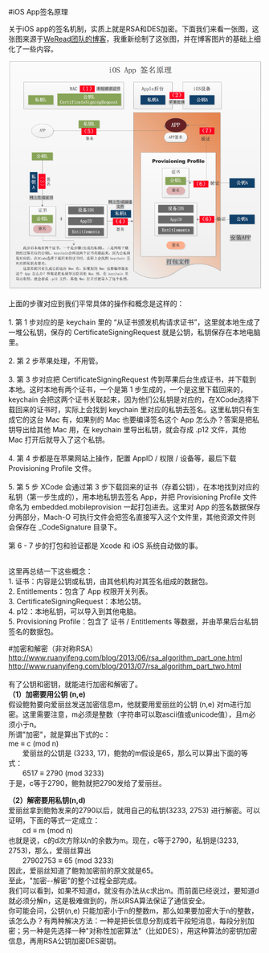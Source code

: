 
#iOS App签名原理

关于iOS app的签名机制，实质上就是RSA和DES加密。下面我们来看一张图，这张图来源于[WeRead团队的博客](https://wereadteam.github.io/2017/03/13/Signature/)，我重新绘制了这张图，并在博客图片的基础上细化了一些内容。

![avatar](https://raw.githubusercontent.com/chenyuecathy/iOS-develop-note/master/pic/iOS%E7%AD%BE%E5%90%8D%E5%8E%9F%E7%90%86.png)


上面的步骤对应到我们平常具体的操作和概念是这样的：
<br/><br/>1. 第 1 步对应的是 keychain 里的 “从证书颁发机构请求证书”，这里就本地生成了一堆公私钥，保存的 CertificateSigningRequest 就是公钥，私钥保存在本地电脑里。
<br/><br/>2. 第 2 步苹果处理，不用管。
<br/><br/>3. 第 3 步对应把 CertificateSigningRequest 传到苹果后台生成证书，并下载到本地。这时本地有两个证书，一个是第 1 步生成的，一个是这里下载回来的，keychain 会把这两个证书关联起来，因为他们公私钥是对应的，在XCode选择下载回来的证书时，实际上会找到 keychain 里对应的私钥去签名。这里私钥只有生成它的这台 Mac 有，如果别的 Mac 也要编译签名这个 App 怎么办？答案是把私钥导出给其他 Mac 用，在 keychain 里导出私钥，就会存成 .p12 文件，其他 Mac 打开后就导入了这个私钥。
<br/><br/>4. 第 4 步都是在苹果网站上操作，配置 AppID / 权限 / 设备等，最后下载 Provisioning Profile 文件。
<br/><br/>5. 第 5 步 XCode 会通过第 3 步下载回来的证书（存着公钥），在本地找到对应的私钥（第一步生成的），用本地私钥去签名 App，并把 Provisioning Profile 文件命名为 embedded.mobileprovision 一起打包进去。这里对 App 的签名数据保存分两部分，Mach-O 可执行文件会把签名直接写入这个文件里，其他资源文件则会保存在 _CodeSignature 目录下。
<br/><br/>第 6 - 7 步的打包和验证都是 Xcode 和 iOS 系统自动做的事。

<br/>这里再总结一下这些概念：
<br/>1. 证书：内容是公钥或私钥，由其他机构对其签名组成的数据包。
<br/>2. Entitlements：包含了 App 权限开关列表。
<br/>3. CertificateSigningRequest：本地公钥。
<br/>4. p12：本地私钥，可以导入到其他电脑。
<br/>5. Provisioning Profile：包含了 证书 / Entitlements 等数据，并由苹果后台私钥签名的数据包。

#加密和解密（非对称RSA）
<http://www.ruanyifeng.com/blog/2013/06/rsa_algorithm_part_one.html>
<http://www.ruanyifeng.com/blog/2013/07/rsa_algorithm_part_two.html>  
<br/>有了公钥和密钥，就能进行加密和解密了。
<br/>**（1）加密要用公钥 (n,e)**  
假设鲍勃要向爱丽丝发送加密信息m，他就要用爱丽丝的公钥 (n,e) 对m进行加密。这里需要注意，m必须是整数（字符串可以取ascii值或unicode值），且m必须小于n。    
    所谓"加密"，就是算出下式的c：  
    me ≡ c (mod n)  
　　爱丽丝的公钥是 (3233, 17)，鲍勃的m假设是65，那么可以算出下面的等式：  
　　6517 ≡ 2790 (mod 3233)  
于是，c等于2790，鲍勃就把2790发给了爱丽丝。  

**（2）解密要用私钥(n,d)**  
爱丽丝拿到鲍勃发来的2790以后，就用自己的私钥(3233, 2753) 进行解密。可以证明，下面的等式一定成立：  
　　cd ≡ m (mod n)  
也就是说，c的d次方除以n的余数为m。现在，c等于2790，私钥是(3233, 2753)，那么，爱丽丝算出  
　　27902753 ≡ 65 (mod 3233)  
因此，爱丽丝知道了鲍勃加密前的原文就是65。  
至此，"加密--解密"的整个过程全部完成。  
我们可以看到，如果不知道d，就没有办法从c求出m。而前面已经说过，要知道d就必须分解n，这是极难做到的，所以RSA算法保证了通信安全。  
你可能会问，公钥(n,e) 只能加密小于n的整数m，那么如果要加密大于n的整数，该怎么办？有两种解决方法：一种是把长信息分割成若干段短消息，每段分别加密；另一种是先选择一种"对称性加密算法"（比如DES），用这种算法的密钥加密信息，再用RSA公钥加密DES密钥。
